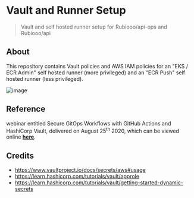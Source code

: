 # Vault and Runner Setup
> Vault and self hosted runner setup for Rubiooo/api-ops and Rubiooo/api

## About

This repository contains Vault policies and AWS IAM policies for an "EKS / ECR Admin" self hosted runner (more privileged) and an "ECR Push" self hosted runner (less privileged).

![image](https://user-images.githubusercontent.com/2993937/90143755-fb805a00-dd4b-11ea-90bf-44a38210373d.png)

## Reference

 webinar entitled Secure GitOps Workflows with GitHub Actions and HashiCorp Vault, delivered on August 25<sup>th</sup> 2020, which can be viewed online [**here**](https://www.hashicorp.com/resources/secure-gitops-workflows-with-github-actions-and-hashicorp-vault).


## Credits

- https://www.vaultproject.io/docs/secrets/aws#usage
- https://learn.hashicorp.com/tutorials/vault/approle
- https://learn.hashicorp.com/tutorials/vault/getting-started-dynamic-secrets

